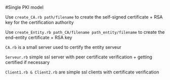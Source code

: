 #Single PKI model

Use `create_CA.rb path/filename` to create the self-signed certificate + RSA key for the certification authority

Use `create_Entity.rb path_CA/filename path_entity/filename` to create the end-entity certificate + RSA key 

`CA.rb` is a small server used to certify the entity serveur 

`Serveur.rb` simple ssl server with peer certificate verification + getting certified if necessary

`Client1.rb & Client2.rb` are simple ssl clients with certificate verification


